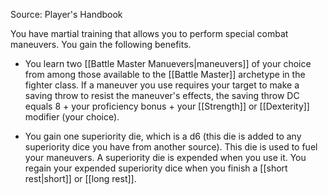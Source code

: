 Source: Player's Handbook

You have martial training that allows you to perform special combat maneuvers. You gain the following benefits.

- You learn two [[Battle Master Manuevers|maneuvers]] of your choice from among those available to the [[Battle Master]] archetype in the fighter class. If a maneuver you use requires your target to make a saving throw to resist the maneuver's effects, the saving throw DC equals 8 + your proficiency bonus + your [[Strength]] or [[Dexterity]] modifier (your choice).

- You gain one superiority die, which is a d6 (this die is added to any superiority dice you have from another source). This die is used to fuel your maneuvers. A superiority die is expended when you use it. You regain your expended superiority dice when you finish a [[short rest|short]] or [[long rest]].
